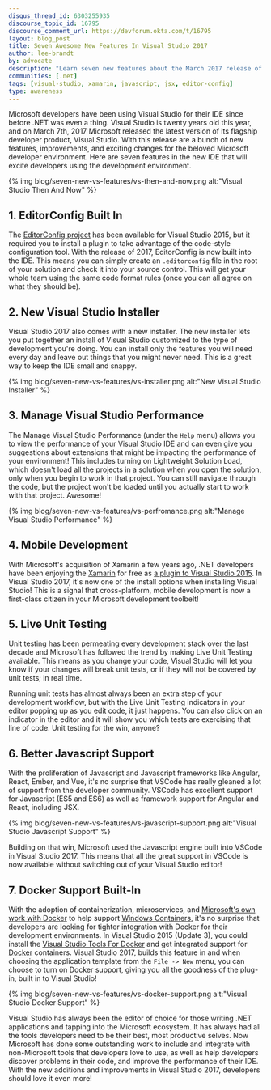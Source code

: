 ```yaml
---
disqus_thread_id: 6303255935
discourse_topic_id: 16795
discourse_comment_url: https://devforum.okta.com/t/16795
layout: blog_post
title: Seven Awesome New Features In Visual Studio 2017
author: lee-brandt
by: advocate
description: "Learn seven new features about the March 2017 release of Visual Studio. There are exciting changes for the beloved Microsoft developer environment!"
communities: [.net]
tags: [visual-studio, xamarin, javascript, jsx, editor-config]
type: awareness
---
```


Microsoft developers have been using Visual Studio for their IDE since before .NET was even a thing. Visual Studio is twenty years old this year, and on March 7th, 2017 Microsoft released the latest version of its flagship developer product, Visual Studio. With this release are a bunch of new features, improvements, and exciting changes for the beloved Microsoft developer environment. Here are seven features in the new IDE that will excite developers using the development environment.

{% img blog/seven-new-vs-features/vs-then-and-now.png alt:"Visual Studio Then And Now" %}

## 1. EditorConfig Built In
The [EditorConfig project](http://editorconfig.org/) has been available for Visual Studio 2015, but it required you to install a plugin to take advantage of the code-style configuration tool. With the release of 2017, EditorConfig is now built into the IDE. This means you can simply create an `.editorconfig` file in the root of your solution and check it into your source control. This will get your whole team using the same code format rules (once you can all agree on what they should be).

## 2. New Visual Studio Installer
Visual Studio 2017 also comes with a new installer. The new installer lets you put together an install of Visual Studio customized to the type of development you're doing. You can install only the features you will need every day and leave out things that you might never need. This is a great way to keep the IDE small and snappy.

{% img blog/seven-new-vs-features/vs-installer.png alt:"New Visual Studio Installer" %}

## 3. Manage Visual Studio Performance
The Manage Visual Studio Performance (under the `Help` menu) allows you to view the performance of your Visual Studio IDE and can even give you suggestions about extensions that might be impacting the performance of your environment! This includes turning on Lightweight Solution Load, which doesn't load all the projects in a solution when you open the solution, only when you begin to work in that project. You can still navigate through the code, but the project won't be loaded until you actually start to work with that project. Awesome!

{% img blog/seven-new-vs-features/vs-perfromance.png alt:"Manage Visual Studio Performance" %}

## 4. Mobile Development
With Microsoft's acquisition of Xamarin a few years ago, .NET developers have been enjoying the [Xamarin](https://www.xamarin.com/) for free as [a plugin to Visual Studio 2015](https://marketplace.visualstudio.com/items?itemName=Xamarin.Xamarin). In Visual Studio 2017, it's now one of the install options when installing Visual Studio! This is a signal that cross-platform, mobile development is now a first-class citizen in your Microsoft development toolbelt!

## 5. Live Unit Testing
Unit testing has been permeating every development stack over the last decade and Microsoft has followed the trend by making Live Unit Testing available. This means as you change your code, Visual Studio will let you know if your changes will break unit tests, or if they will not be covered by unit tests; in real time.

Running unit tests has almost always been an extra step of your development workflow, but with the Live Unit Testing indicators in your editor popping up as you edit code, it just happens. You can also click on an indicator in the editor and it will show you which tests are exercising that line of code. Unit testing for the win, anyone?

## 6. Better Javascript Support
With the proliferation of Javascript and Javascript frameworks like Angular, React, Ember, and Vue, it's no surprise that VSCode has really gleaned a lot of support from the developer community. VSCode has excellent support for Javascript (ES5 and ES6) as well as framework support for Angular and React, including JSX.

{% img blog/seven-new-vs-features/vs-javascript-support.png alt:"Visual Studio Javascript Support" %}

Building on that win, Microsoft used the Javascript engine built into VSCode in Visual Studio 2017. This means that all the great support in VSCode is now available without switching out of your Visual Studio editor!


## 7. Docker Support Built-In
With the adoption of containerization, microservices, and [Microsoft's own work with Docker](https://www.docker.com/microsoft) to help support [Windows Containers](https://hub.docker.com/search/?isAutomated=0&isOfficial=0&page=1&pullCount=0&q=Microsoft+Windows&starCount=0), it's no surprise that developers are looking for tighter integration with Docker for their development environments. In Visual Studio 2015 (Update 3), you could install the [Visual Studio Tools For Docker](https://marketplace.visualstudio.com/items?itemName=MicrosoftCloudExplorer.VisualStudioToolsforDocker-Preview) and get integrated support for [Docker](https://www.docker.com/) containers. Visual Studio 2017, builds this feature in and when choosing the application template from the `File -> New` menu, you can choose to turn on Docker support, giving you all the goodness of the plug-in, built in to Visual Studio!

{% img blog/seven-new-vs-features/vs-docker-support.png alt:"Visual Studio Docker Support" %}

Visual Studio has always been the editor of choice for those writing .NET applications and tapping into the Microsoft ecosystem. It has always had all the tools developers need to be their best, most productive selves. Now Microsoft has done some outstanding work to include and integrate with non-Microsoft tools that developers love to use, as well as help developers discover problems in their code, and improve the performance of their IDE. With the new additions and improvements in Visual Studio 2017, developers should love it even more!



